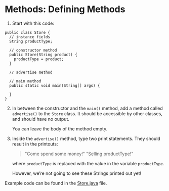 # Methods: Defining Methods

1. Start with this code:

```
public class Store {
  // instance fields
  String productType;
  
  // constructor method
  public Store(String product) {
    productType = product;
  }
  
  // advertise method
  
  // main method
  public static void main(String[] args) {
    
  }
}
```

2.  In between the constructor and the ```main()``` method, add a method called ```advertise()``` to the ```Store``` class. It should be accessible by other classes, and should have no output.

	You can leave the body of the method empty.

3. Inside the ```advertise()``` method, type two print statements. They should result in the printouts:
	> "Come spend some money!"
	> "Selling productType!"

	where ```productType``` is replaced with the value in the variable ```productType```.

	However, we’re not going to see these Strings printed out yet!

Example code can be found in the [Store.java](https://github.com/upliftdev/Foundations/blob/main/3.Classes_and_Objects/Methods-Defining-Methods/src/main/java/com/examples/classes9/Store.java) file.